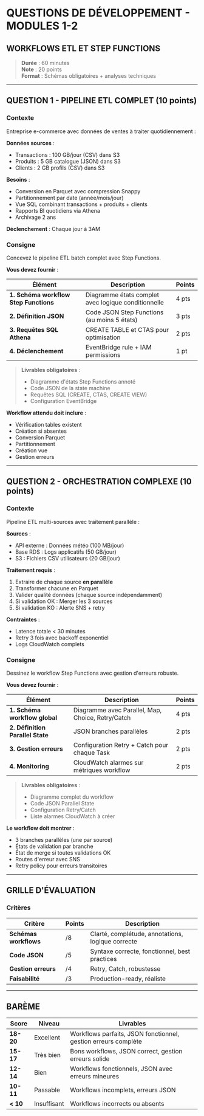 # QUESTIONS DE DÉVELOPPEMENT - MODULES 1-2
## WORKFLOWS ETL ET STEP FUNCTIONS

> **Durée** : 60 minutes  
> **Note** : 20 points  
> **Format** : Schémas obligatoires + analyses techniques

---

## QUESTION 1 - PIPELINE ETL COMPLET (10 points)

### Contexte

Entreprise e-commerce avec données de ventes à traiter quotidiennement :

**Données sources** :
- Transactions : 100 GB/jour (CSV) dans S3
- Produits : 5 GB catalogue (JSON) dans S3
- Clients : 2 GB profils (CSV) dans S3

**Besoins** :
- Conversion en Parquet avec compression Snappy
- Partitionnement par date (année/mois/jour)
- Vue SQL combinant transactions + produits + clients
- Rapports BI quotidiens via Athena
- Archivage 2 ans

**Déclenchement** : Chaque jour à 3AM

### Consigne

Concevez le pipeline ETL batch complet avec Step Functions.

**Vous devez fournir** :

| Élément | Description | Points |
|---------|-------------|--------|
| **1. Schéma workflow Step Functions** | Diagramme états complet avec logique conditionnelle | 4 pts |
| **2. Définition JSON** | Code JSON Step Functions (au moins 5 états) | 3 pts |
| **3. Requêtes SQL Athena** | CREATE TABLE et CTAS pour optimisation | 2 pts |
| **4. Déclenchement** | EventBridge rule + IAM permissions | 1 pt |

> **Livrables obligatoires** :  
> - Diagramme d'états Step Functions annoté  
> - Code JSON de la state machine  
> - Requêtes SQL (CREATE, CTAS, CREATE VIEW)  
> - Configuration EventBridge

**Workflow attendu doit inclure** :
- Vérification tables existent
- Création si absentes
- Conversion Parquet
- Partitionnement
- Création vue
- Gestion erreurs

---

## QUESTION 2 - ORCHESTRATION COMPLEXE (10 points)

### Contexte

Pipeline ETL multi-sources avec traitement parallèle :

**Sources** :
- API externe : Données météo (100 MB/jour)
- Base RDS : Logs applicatifs (50 GB/jour)
- S3 : Fichiers CSV utilisateurs (20 GB/jour)

**Traitement requis** :
1. Extraire de chaque source **en parallèle**
2. Transformer chacune en Parquet
3. Valider qualité données (chaque source indépendamment)
4. Si validation OK : Merger les 3 sources
5. Si validation KO : Alerte SNS + retry

**Contraintes** :
- Latence totale < 30 minutes
- Retry 3 fois avec backoff exponentiel
- Logs CloudWatch complets

### Consigne

Dessinez le workflow Step Functions avec gestion d'erreurs robuste.

**Vous devez fournir** :

| Élément | Description | Points |
|---------|-------------|--------|
| **1. Schéma workflow global** | Diagramme avec Parallel, Map, Choice, Retry/Catch | 4 pts |
| **2. Définition Parallel State** | JSON branches parallèles | 2 pts |
| **3. Gestion erreurs** | Configuration Retry + Catch pour chaque Task | 2 pts |
| **4. Monitoring** | CloudWatch alarmes sur métriques workflow | 2 pts |

> **Livrables obligatoires** :  
> - Diagramme complet du workflow  
> - Code JSON Parallel State  
> - Configuration Retry/Catch  
> - Liste alarmes CloudWatch à créer

**Le workflow doit montrer** :
- 3 branches parallèles (une par source)
- États de validation par branche
- État de merge si toutes validations OK
- Routes d'erreur avec SNS
- Retry policy pour erreurs transitoires

---

## GRILLE D'ÉVALUATION

### Critères

| Critère | Points | Description |
|---------|--------|-------------|
| **Schémas workflows** | /8 | Clarté, complétude, annotations, logique correcte |
| **Code JSON** | /5 | Syntaxe correcte, fonctionnel, best practices |
| **Gestion erreurs** | /4 | Retry, Catch, robustesse |
| **Faisabilité** | /3 | Production-ready, réaliste |

---

## BARÈME

| Score | Niveau | Livrables |
|-------|--------|-----------|
| **18-20** | Excellent | Workflows parfaits, JSON fonctionnel, gestion erreurs complète |
| **15-17** | Très bien | Bons workflows, JSON correct, gestion erreurs solide |
| **12-14** | Bien | Workflows fonctionnels, JSON avec erreurs mineures |
| **10-11** | Passable | Workflows incomplets, erreurs JSON |
| **< 10** | Insuffisant | Workflows incorrects ou absents |

